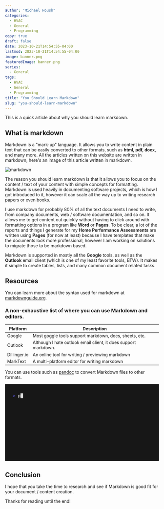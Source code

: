 ```yaml
---
author: "Michael Housh"
categories:
  - HVAC
  - General
  - Programming
copy: true
draft: false
date: 2023-10-21T14:54:55-04:00
lastmod: 2023-10-21T14:54:55-04:00
image: banner.png
featuredImage: banner.png
series:
  - General
tags:
  - HVAC
  - General
  - Programming
title: "You Should Learn Markdown"
slug: "you-should-learn-markdown"
---
```


This is a quick article about why you should learn markdown.

## What is markdown

Markdown is a "mark-up" language. It allows you to write content in plain text
that can be easily converted to other formats, such as **html, pdf, docx**, and
many more. All the articles written on this website are written in markdown,
here's an image of this article written in markdown.

![markdown](markdown.png)

The reason you should learn markdown is that it allows you to focus on the
content / text of your content with simple concepts for formatting. Markdown is
used heavily in documenting software projects, which is how I got introduced to
it, however it can scale all the way up to writing research papers or even
books.

I use markdown for probably 80% of all the text documents I need to write, from
company documents, web / software documentation, and so on. It allows me to get
content out quickly without having to click around with formatting options in a
program like **Word** or **Pages**. To be clear, a lot of the reports and things
I generate for my **Home Performance Assessments** are written using **Pages**
(for now at least) because I have templates that make the documents look more
professional, however I am working on solutions to migrate those to be markdown
based.

Markdown is supported in mostly all the **Google** tools, as well as the
**Outlook** email client (which is one of my least favorite tools, BTW). It
makes it simple to create tables, lists, and many common document related tasks.

## Resources

You can learn more about the syntax used for markdown at
[markdownguide.org](https://www.markdownguide.org/basic-syntax/).

### A non-exhaustive list of where you can use Markdown and editors.

| Platform     | Description                                                     |
| ------------ | --------------------------------------------------------------- |
| Google       | Most goggle tools support markdown, docs, sheets, etc.          |
| Outlook      | Although I hate outlook email client, it does support markdown. |
| Dillinger.io | An online tool for writing / previewing markdown                |
| MarkText     | A multi-platform editor for writing markdown                    |

You can use tools such as [pandoc](https://pandoc.org/#) to convert Markdown
files to other formats.

![pandoc](pandoc.gif)

## Conclusion

I hope that you take the time to research and see if Markdown is good fit for
your document / content creation.

Thanks for reading until the end!
